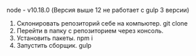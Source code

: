 node - v10.18.0 (Версия выше 12 не работает с gulp 3 версии)

1. Склонировать репозиторий себе на компьютер. git clone 
2. Перейти в папку с репозиторием через консоль.
3. Установить пакеты. npm i
4. Запустить сборщик. gulp
